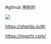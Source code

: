 #github 用到的   

![](https://img.shields.io/badge/github-%E6%89%AF%E6%B7%A1-brightgreen.svg)

https://shields.io/#/

https://imgchr.com/
